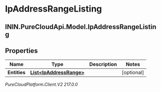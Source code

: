 # IpAddressRangeListing

## ININ.PureCloudApi.Model.IpAddressRangeListing

## Properties

|Name | Type | Description | Notes|
|------------ | ------------- | ------------- | -------------|
| **Entities** | [**List&lt;IpAddressRange&gt;**](IpAddressRange) |  | [optional] |



_PureCloudPlatform.Client.V2 217.0.0_
